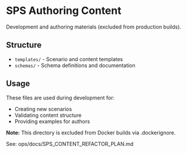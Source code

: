 # SPS Authoring Content

Development and authoring materials (excluded from production builds).

## Structure

- `templates/` - Scenario and content templates
- `schemas/` - Schema definitions and documentation

## Usage

These files are used during development for:

- Creating new scenarios
- Validating content structure
- Providing examples for authors

**Note:** This directory is excluded from Docker builds via .dockerignore.

See: ops/docs/SPS_CONTENT_REFACTOR_PLAN.md
